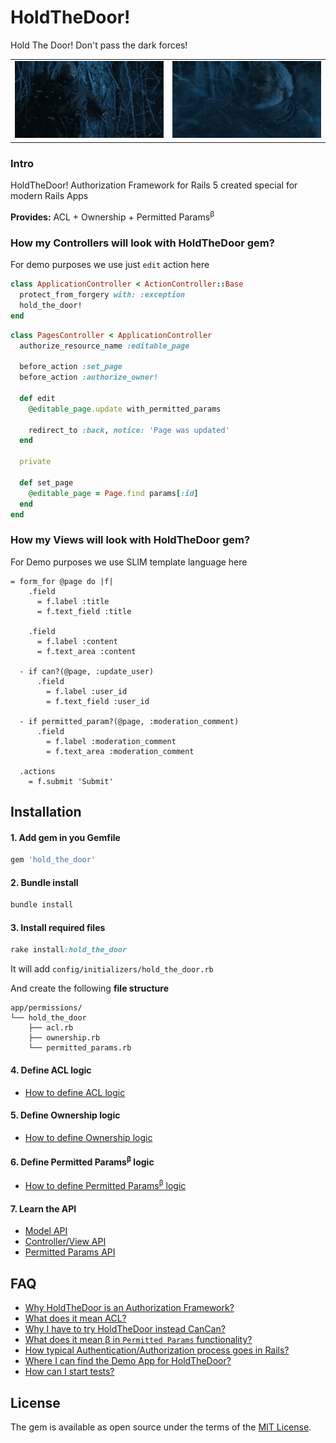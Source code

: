 # HoldTheDoor!

Hold The Door! Don't pass the dark forces!

<table>
<tr>
  <td>
    <img src='./docs/hold_the_door2.gif'>
  </td>
  <td>
    <img src='./docs/hold_the_door.gif'>
  </td>
</tr>
</table>

### Intro

HoldTheDoor! Authorization Framework for Rails 5 created special for modern Rails Apps

**Provides:** ACL + Ownership + Permitted Params<sup>&beta;</sup>

### How my Controllers will look with HoldTheDoor gem?

For demo purposes we use just `edit` action here

```ruby
class ApplicationController < ActionController::Base
  protect_from_forgery with: :exception
  hold_the_door!
end
```

```ruby
class PagesController < ApplicationController
  authorize_resource_name :editable_page

  before_action :set_page
  before_action :authorize_owner!

  def edit
    @editable_page.update with_permitted_params

    redirect_to :back, notice: 'Page was updated'
  end

  private

  def set_page
    @editable_page = Page.find params[:id]
  end
end
```

### How my Views will look with HoldTheDoor gem?

For Demo purposes we use SLIM template language here

```slim
= form_for @page do |f|
    .field
      = f.label :title
      = f.text_field :title

    .field
      = f.label :content
      = f.text_area :content

  - if can?(@page, :update_user)
      .field
        = f.label :user_id
        = f.text_field :user_id

  - if permitted_param?(@page, :moderation_comment)
      .field
        = f.label :moderation_comment
        = f.text_area :moderation_comment

  .actions
    = f.submit 'Submit'
```

## Installation

#### 1. Add gem in you Gemfile

```ruby
gem 'hold_the_door'
```

#### 2. Bundle install

```ruby
bundle install
```

#### 3. Install required files

```ruby
rake install:hold_the_door
```

It will add `config/initializers/hold_the_door.rb`

And create the following **file structure**

```
app/permissions/
└── hold_the_door
    ├── acl.rb
    ├── ownership.rb
    └── permitted_params.rb
```

#### 4. Define ACL logic

* [How to define ACL logic](http://example.com)

#### 5. Define Ownership logic

* [How to define Ownership logic](http://example.com)

#### 6. Define Permitted Params<sup>&beta;</sup> logic

* [How to define Permitted Params<sup>&beta;</sup> logic](http://example.com)

#### 7. Learn the API

* [Model API](http://example.com)
* [Controller/View API](http://example.com)
* [Permitted Params API](http://example.com)

## FAQ

* [Why HoldTheDoor is an Authorization Framework?](http://example.com)
* [What does it mean ACL?](http://example.com)
* [Why I have to try HoldTheDoor instead CanCan?](http://example.com)
* [What does it mean &beta; in `Permitted Params` functionality?](http://example.com)
* [How typical Authentication/Authorization process goes in Rails?](http://example.com)
* [Where I can find the Demo App for HoldTheDoor?](http://example.com)
* [How can I start tests?](http://example.com)

## License

The gem is available as open source under the terms of the [MIT License](http://opensource.org/licenses/MIT).

